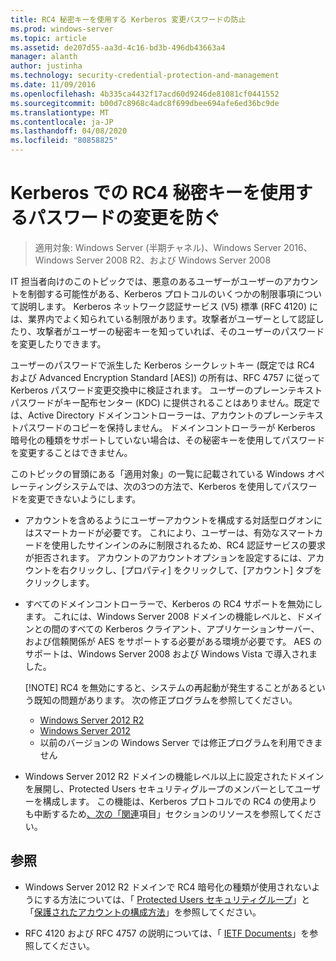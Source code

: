 ```yaml
---
title: RC4 秘密キーを使用する Kerberos 変更パスワードの防止
ms.prod: windows-server
ms.topic: article
ms.assetid: de207d55-aa3d-4c16-bd3b-496db43663a4
manager: alanth
author: justinha
ms.technology: security-credential-protection-and-management
ms.date: 11/09/2016
ms.openlocfilehash: 4b335ca4432f17acd60d9246de81081cf0441552
ms.sourcegitcommit: b00d7c8968c4adc8f699dbee694afe6ed36bc9de
ms.translationtype: MT
ms.contentlocale: ja-JP
ms.lasthandoff: 04/08/2020
ms.locfileid: "80858825"
---
```

# <a name="preventing-kerberos-change-password-that-uses-rc4-secret-keys"></a>Kerberos での RC4 秘密キーを使用するパスワードの変更を防ぐ

>適用対象: Windows Server (半期チャネル)、Windows Server 2016、Windows Server 2008 R2、および Windows Server 2008

IT 担当者向けのこのトピックでは、悪意のあるユーザーがユーザーのアカウントを制御する可能性がある、Kerberos プロトコルのいくつかの制限事項について説明します。 Kerberos ネットワーク認証サービス (V5) 標準 (RFC 4120) には、業界内でよく知られている制限があります。攻撃者がユーザーとして認証したり、攻撃者がユーザーの秘密キーを知っていれば、そのユーザーのパスワードを変更したりできます。

ユーザーのパスワードで派生した Kerberos シークレットキー (既定では RC4 および Advanced Encryption Standard [AES]) の所有は、RFC 4757 に従って Kerberos パスワード変更交換中に検証されます。 ユーザーのプレーンテキストパスワードがキー配布センター (KDC) に提供されることはありません。既定では、Active Directory ドメインコントローラーは、アカウントのプレーンテキストパスワードのコピーを保持しません。 ドメインコントローラーが Kerberos 暗号化の種類をサポートしていない場合は、その秘密キーを使用してパスワードを変更することはできません。 

このトピックの冒頭にある「適用対象」の一覧に記載されている Windows オペレーティングシステムでは、次の3つの方法で、Kerberos を使用してパスワードを変更できないようにします。

- アカウントを含めるようにユーザーアカウントを構成する対話型ログオンにはスマートカードが必要です。 これにより、ユーザーは、有効なスマートカードを使用したサインインのみに制限されるため、RC4 認証サービスの要求が拒否されます。 アカウントのアカウントオプションを設定するには、アカウントを右クリックし、[プロパティ] をクリックして、[アカウント] タブをクリックします。 

- すべてのドメインコントローラーで、Kerberos の RC4 サポートを無効にします。 これには、Windows Server 2008 ドメインの機能レベルと、ドメインとの間のすべての Kerberos クライアント、アプリケーションサーバー、および信頼関係が AES をサポートする必要がある環境が必要です。 AES のサポートは、Windows Server 2008 および Windows Vista で導入されました。

    [!NOTE]
    RC4 を無効にすると、システムの再起動が発生することがあるという既知の問題があります。 次の修正プログラムを参照してください。
    - [Windows Server 2012 R2](https://support.microsoft.com/kb/3038261)
    - [Windows Server 2012](https://support.microsoft.com/kb/3086213)
    - 以前のバージョンの Windows Server では修正プログラムを利用できません

- Windows Server 2012 R2 ドメインの機能レベル以上に設定されたドメインを展開し、Protected Users セキュリティグループのメンバーとしてユーザーを構成します。 この機能は、Kerberos プロトコルでの RC4 の使用よりも中断するため[、次の「関連](#see-also)項目」セクションのリソースを参照してください。

## <a name="see-also"></a>参照

- Windows Server 2012 R2 ドメインで RC4 暗号化の種類が使用されないようにする方法については、「 [Protected Users セキュリティグループ](/../credentials-protection-and-management/protected-users-security-group.md)」と「[保護されたアカウントの構成方法](/../credentials-protection-and-management/how-to-configure-protected-accounts.md)」を参照してください。

- RFC 4120 および RFC 4757 の説明については、「 [IETF Documents](http://tools.ietf.org/html/)」を参照してください。
